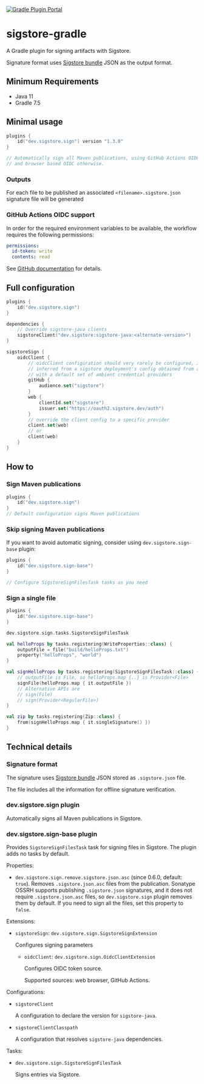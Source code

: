 [![Gradle Plugin Portal](https://img.shields.io/maven-metadata/v/https/plugins.gradle.org/m2/dev/sigstore/sigstore-gradle-sign-plugin/maven-metadata.xml.svg?color&label=gradle%20plugin%20portal)](https://plugins.gradle.org/plugin/dev.sigstore.sign/)

# sigstore-gradle

A Gradle plugin for signing artifacts with Sigstore.

Signature format uses [Sigstore bundle](https://github.com/sigstore/protobuf-specs/blob/main/protos/sigstore_bundle.proto) JSON as the output format.

## Minimum Requirements

* Java 11
* Gradle 7.5

## Minimal usage

```kotlin
plugins {
    id("dev.sigstore.sign") version "1.3.0"
}

// Automatically sign all Maven publications, using GitHub Actions OIDC when available,
// and browser based OIDC otherwise.
```

### Outputs

For each file to be published an associated `<filename>.sigstore.json` signature file will be generated

### GitHub Actions OIDC support

In order for the required environment variables to be available, the workflow requires the following permissions:

```yaml
permissions:
  id-token: write
  contents: read
```

See [GitHub documentation](https://docs.github.com/en/actions/deployment/security-hardening-your-deployments/configuring-openid-connect-in-cloud-providers#adding-permissions-settings) for details.


## Full configuration

```kotlin
plugins {
    id("dev.sigstore.sign")
}

dependencies {
    // Override sigstore-java clients
    sigstoreClient("dev.sigstore:sigstore-java:<alternate-version>")
}

sigstoreSign {
    oidcClient {
        // oidcClient configuration should very rarely be configured, it should be
        // inferred from a sigstore deployment's config obtained from a TUF repository
        // with a default set of ambient credential providers
        gitHub {
            audience.set("sigstore")
        }
        web {
            clientId.set("sigstore")
            issuer.set("https://oauth2.sigstore.dev/auth")
        }
        // override the client config to a specific provider
        client.set(web)
        // or
        client(web)
    }
}
```

## How to

### Sign Maven publications

```kotlin
plugins {
    id("dev.sigstore.sign")
}
// Default configuration signs Maven publications
```

### Skip signing Maven publications

If you want to avoid automatic signing, consider using `dev.sigstore.sign-base` plugin:

```kotlin
plugins {
    id("dev.sigstore.sign-base")
}

// Configure SigstoreSignFilesTask tasks as you need
```

### Sign a single file

```kotlin
plugins {
    id("dev.sigstore.sign-base")
}

dev.sigstore.sign.tasks.SigstoreSignFilesTask

val helloProps by tasks.registering(WriteProperties::class) {
    outputFile = file("build/helloProps.txt")
    property("helloProps", "world")
}

val signHelloProps by tasks.registering(SigstoreSignFilesTask::class) {
    // outputFile is File, so helloProps.map {..} is Provider<File>
    signFile(helloProps.map { it.outputFile })
    // Alternative APIs are
    // sign(File)
    // sign(Provider<RegularFile>)
}

val zip by tasks.registering(Zip::class) {
    from(signHelloProps.map { it.singleSignature() })
}
```

## Technical details

### Signature format

The signature uses [Sigstore bundle](https://github.com/sigstore/protobuf-specs/blob/main/protos/sigstore_bundle.proto) JSON
stored as `.sigstore.json` file.

The file includes all the information for offline signature verification.

### dev.sigstore.sign plugin

Automatically signs all Maven publications in Sigstore.

### dev.sigstore.sign-base plugin

Provides `SigstoreSignFilesTask` task for signing files in Sigstore.
The plugin adds no tasks by default.

Properties:
* `dev.sigstore.sign.remove.sigstore.json.asc` (since 0.6.0, default: `true`). Removes `.sigstore.json.asc` files from the publication.
  Sonatype OSSRH supports publishing `.sigstore.json` signatures, and it does not require `.sigstore.json.asc` files, so
  `dev.sigstore.sign` plugin removes them by default. If you need to sign all the files, set this property to `false`.

Extensions:
* `sigstoreSign`: `dev.sigstore.sign.SigstoreSignExtension`

  Configures signing parameters

  * `oidcClient`: `dev.sigstore.sign.OidcClientExtension`

    Configures OIDC token source.

    Supported sources: web browser, GitHub Actions.

Configurations:
* `sigstoreClient`

  A configuration to declare the version for `sigstore-java`.

* `sigstoreClientClasspath`

  A configuration that resolves `sigstore-java` dependencies.

Tasks:

* `dev.sigstore.sign.SigstoreSignFilesTask`

  Signs entries via Sigstore.


